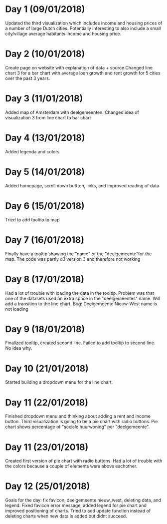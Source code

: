 # Day 1 (09/01/2018)
Updated the third visualization which includes income and housing prices of a number of large Dutch cities.
Potentially interesting to also include a small city/village average habitants income and housing price.

# Day 2 (10/01/2018)
Create page on website with explanation of data + source
Changed line chart 3 for a bar chart with average loan growth and rent growth for 5 cities over the past 3 years.

# Day 3 (11/01/2018)
Added map of Amsterdam with deelgemeenten.
Changed idea of visualization 3 from line chart to bar chart

# Day 4 (13/01/2018)
Added legenda and colors

# Day 5 (14/01/2018)
Added homepage, scroll down buttton, links, and improved reading of data

# Day 6 (15/01/2018)
Tried to add tooltip to map

# Day 7 (16/01/2018)
Finally have a tooltip showing the "name" of the "deelgemeente"for the map. The code was partly d3 version 3 and therefore not working

# Day 8 (17/01/2018)
Had a lot of trouble with loading the data in the tooltip. Problem was that one of the datasets used an extra space in the "deelgemeentes" name. Will add a transition to the line chart. Bug: Deelgemeente Nieuw-West name is not loading

# Day 9 (18/01/2018)
Finalized tooltip, created second line. Failed to add tooltip to second line. No idea why.

# Day 10 (21/01/2018)
Started building a dropdown menu for the line chart.

# Day 11 (22/01/2018)
Finished dropdown menu and thinking about adding a rent and income button. Third visualization is going to be a pie chart with radio buttons. Pie chart shows percentage of "sociale huurwoning" per "deelgemeente".

# Day 11 (23/01/2018)
Created first version of pie chart with radio buttons. Had a lot of trouble with the colors because a couple of elements were above eachother.

# Day 12 (25/01/2018)
Goals for the day: fix favicon, deelgemeente nieuw_west, deleting data, and legend. Fixed favicon error message, added legend for pie chart and improved positioning of charts. Tried to add update function instead of deleting charts when new data is added but didnt succeed.
